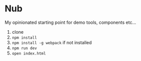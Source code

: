 # Nub

My opinionated starting point for demo tools, components etc...

1. clone
2. `npm install`
3. `npm install -g webpack` if not installed
4. `npm run dev`
5. `open index.html`
